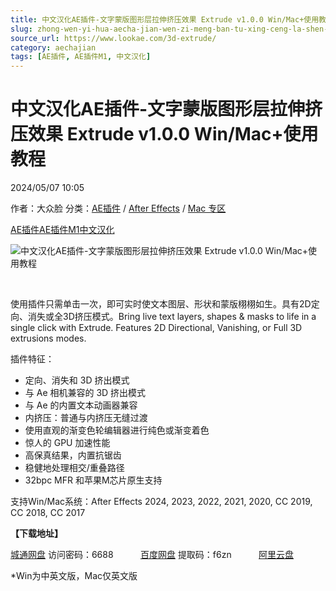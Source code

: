 ```yaml
---
title: 中文汉化AE插件-文字蒙版图形层拉伸挤压效果 Extrude v1.0.0 Win/Mac+使用教程
slug: zhong-wen-yi-hua-aecha-jian-wen-zi-meng-ban-tu-xing-ceng-la-shen-ji-ya-xiao-guo-extrude-v1-0-0-win-mac-shi-yong-jiao-cheng
source_url: https://www.lookae.com/3d-extrude/
category: aechajian
tags: [AE插件, AE插件M1, 中文汉化]
---
```

# 中文汉化AE插件-文字蒙版图形层拉伸挤压效果 Extrude v1.0.0 Win/Mac+使用教程

2024/05/07 10:05

作者：大众脸
分类：[AE插件](https://www.lookae.com/after-effects/aechajian/) / [After Effects](https://www.lookae.com/after-effects/) / [Mac 专区](https://www.lookae.com/mac-osx/)

[AE插件](https://www.lookae.com/tag/ae%e6%8f%92%e4%bb%b6/)[AE插件M1](https://www.lookae.com/tag/aem1/)[中文汉化](https://www.lookae.com/tag/%e4%b8%ad%e6%96%87%e6%b1%89%e5%8c%96/)

![中文汉化AE插件-文字蒙版图形层拉伸挤压效果 Extrude v1.0.0 Win/Mac+使用教程](https://www.lookae.com/wp-content/uploads/2024/05/Extrude.jpg "中文汉化AE插件-文字蒙版图形层拉伸挤压效果 Extrude v1.0.0 Win/Mac+使用教程-LookAE.com")

﻿

使用插件只需单击一次，即可实时使文本图层、形状和蒙版栩栩如生。具有2D定向、消失或全3D挤压模式。Bring live text layers, shapes & masks to life in a single click with Extrude. Features 2D Directional, Vanishing, or Full 3D extrusions modes.

插件特征：

* 定向、消失和 3D 挤出模式
* 与 Ae 相机兼容的 3D 挤出模式
* 与 Ae 的内置文本动画器兼容
* 内挤压：普通与内挤压无缝过渡
* 使用直观的渐变色轮编辑器进行纯色或渐变着色
* 惊人的 GPU 加速性能
* 高保真结果，内置抗锯齿
* 稳健地处理相交/重叠路径
* 32bpc MFR 和苹果M芯片原生支持

支持Win/Mac系统：After Effects 2024, 2023, 2022, 2021, 2020, CC 2019, CC 2018, CC 2017

**【下载地址】**

[城通网盘](https://url70.ctfile.com/f/2827370-1242397789-a610df?p=4431) 访问密码：6688           [百度网盘](https://pan.baidu.com/s/1xB6XTwAweDTCvXPLH04eZA?pwd=f6zn) 提取码：f6zn           [阿里云盘](https://www.alipan.com/s/J6XoSnabcw8)

\*Win为中英文版，Mac仅英文版
